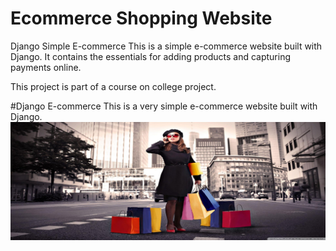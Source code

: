 # Ecommerce Shopping Website
Django Simple E-commerce
This is a simple e-commerce website built with Django. It contains the essentials for adding products and capturing payments online.

This project is part of a course on college project.

#Django E-commerce
This is a very simple e-commerce website built with Django.
![](https://github.com/vishalvaibhav31244/Ecommerce-Shopping-Website/blob/master/app/static/app/images/banner/b2.jpg)


